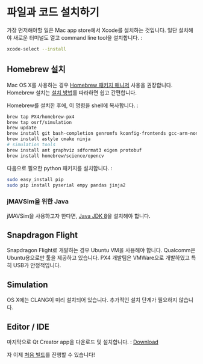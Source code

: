 # 파일과 코드 설치하기

가장 먼저해야할 일은 Mac app store에서 Xcode를 설치하는 것입니다. 일단 설치해야 새로운 터미널도 열고 command line tool을 설치합니다. :

<div class="host-code"></div>

```bash
xcode-select --install
```

## Homebrew 설치

Mac OS X를 사용하는 경우 [Homebrew 패키지 매니저](http://mxcl.github.com/homebrew/) 사용을 권장합니다. Homebrew 설치는 [설치 방법](http://mxcl.github.com/homebrew/)를 따라하면 쉽고 간편합니다.

Homebrew를 설치한 후에, 이 명령을 shell에 복사합니다. :

<div class="host-code"></div>

```sh
brew tap PX4/homebrew-px4
brew tap osrf/simulation
brew update
brew install git bash-completion genromfs kconfig-frontends gcc-arm-none-eabi
brew install astyle cmake ninja
# simulation tools
brew install ant graphviz sdformat3 eigen protobuf
brew install homebrew/science/opencv
```

다음으로 필요한 python 패키지를 설치합니다. :

<div class="host-code"></div>

```sh
sudo easy_install pip
sudo pip install pyserial empy pandas jinja2
```

### jMAVSim을 위한 Java

jMAVSim을 사용하고자 한다면, [Java JDK 8](http://www.oracle.com/technetwork/java/javase/downloads/jdk8-downloads-2133151.html)을 설치해야 합니다.

## Snapdragon Flight

Snapdragon Flight로 개발하는 경우 Ubuntu VM을 사용해야 합니다. Qualcomm은 Ubuntu용으로만 툴을 제공하고 있습니다. PX4 개발팀은 VMWare으로 개발하였고 특히 USB가 안정적입니다.

## Simulation

OS X에는 CLANG이 미리 설치되어 있습니다. 추가적인 설치 단계가 필요하지 않습니다.

## Editor / IDE

마지막으로 Qt Creator app을 다운로드 및 설치합니다. :
[Download](http://www.qt.io/download-open-source/#section-6)

자 이제 [처음 빌드](starting-building.md)를 진행할 수 있습니다!
